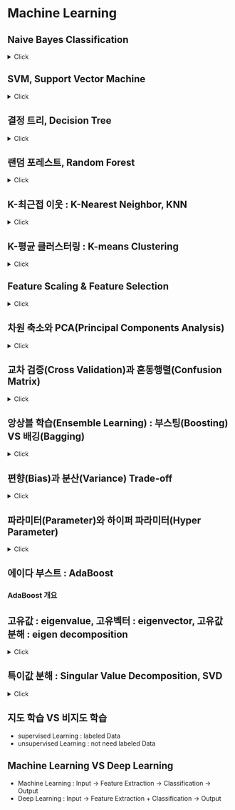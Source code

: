 # Machine Learning

## Naive Bayes Classification

<details>
<summary>Click</summary>


- 나이브 베이즈는 스팸 메일 필터, 텍스트 분류, 감정 분석, 추천 시스템 등에 광범위하게 활용되는 분류 기법
- feature끼리 서로 독립이라는 조건이 필요
- [ref](https://bkshin.tistory.com/entry/%EB%A8%B8%EC%8B%A0%EB%9F%AC%EB%8B%9D-1%EB%82%98%EC%9D%B4%EB%B8%8C-%EB%B2%A0%EC%9D%B4%EC%A6%88-%EB%B6%84%EB%A5%98-Naive-Bayes-Classification)

</details>

## SVM, Support Vector Machine

<details>
<summary>Click</summary>

- 경계선(Decision Boudary) : Margin을 최대화하는 선을 생성 
- Robustness : outlier의 영향을 받지 않는다.

### Kernel Trick

- Kernel Trick : 저차원 공간(low dimensional Space)을 고차원 공간(High dimensional Space)으로 매핑해주는 작업
- ![kernel_trick](images/Kernel_Trick.PNG)

### Kernel, C, Gamma

- Kernel : decision boundary 모양 (linear, poly, sigmid, rbf)
- C : 크면 overfitting(굴곡), 낮으면 underfitting(직선)
- Gamma : Defines how far the influence of a single training point reaches 
  - Gamma 작으면 reach가 멀다, Gamma 높으면 reach가 가깝다
  - Gamma 크다 -> reach 가깝다 -> 멀리있는 것 영향 X -> 굴곡
  - Gamma 작다 -> reach 멀다 -> 대부분 영향 -> 잘 안구부러 짐

</details>

## 결정 트리, Decision Tree

<details>
<summary>Click</summary>

- 분류, 회귀 모두 가능
- ![decision_tree](images/decision_tree.PNG)
- 지나치게 많이 하면 오버피팅이 된다

### 가지치기, Pruning

- 오버피팅을 막기 위한 전략
- min_sample_split : 한 노드에 들어있는 최소 데이터 수

### 알고리즘 : 엔트로피(Entropy), 불순도(Impurity)

- 불순도 : 해당 범주 안에 서로 다른 데이터가 얼마나 섞여 있는지
- 엔트로피 : 불순도를 수치적으로 나타낸 척도. 
- 엔트로피가 1이면 불순도가 최대(WORST), 엔트로피가 0이면 불순도는 최소(BEST)

- ![entropy](images/entropy.PNG)


### 정보 획득(Information gain)

- 엔트로피가 1인 상태에서 0.7인 상태로 바뀌었다면 정보 획득(information gain)은 0.3
- Information gain = entropy(parent) - [weighted average]entropy(children)
- 결정 트리 알고리즘은 정보 획득을 최대화하는 방향으로 학습이 진행됩니다. 


</details>

## 랜덤 포레스트, Random Forest

<details>
<summary>Click</summary>

- 결정 트리(Decision Tree)가 모여 랜덤 포레스트(Random Forest)를 구성
- 결정 트리 하나만으로도 머신러닝을 할 수 있습니다. 하지만 결정 트리의 단점은 훈련 데이터에 오버피팅이 되는 경향
  - 여러 개의 결정 트리를 통해 랜덤 포레스트를 만들면 오버피팅 되는 단점을 해결
- 앙상블(Ensemble) : 결정트리의 Ensemble
- n_estimators: 랜덤 포레스트 안의 결정 트리 갯수
- max_features: 무작위로 선택할 Feature의 개수

</details>


## K-최근접 이웃 : K-Nearest Neighbor, KNN

<details>
<summary>Click</summary>

- 새로운 데이터가 주어졌을 때, K개를 보고 제일 많은 Class로 분류
- KNN의 특징은 훈련이 따로 필요 없다 -> real-time 예측, SVM이나 선형 회귀보다 빠름
- ![knn](images/KNN.PNG)

### 거리 계산

1. 유클리드 거리(Euclidean Distance)
- ![euclidean](images/euclidean.PNG)

2. 맨해튼 거리(Manhattan Distance)
- ![manhattan](images/manhattan.PNG)

</details>

## K-평균 클러스터링 : K-means Clustering

<details>
<summary>Click</summary>

- 클러스터(Cluster) : 클러스터란 비슷한 특성을 가진 데이터끼리의 묶음
- 클러스터링이란 어떤 데이터들이 주어졌을 때, 그 데이터들을 클러스터로 그루핑 시켜주는 것

- 프로세스 
  - K 결정
  - 초기 Centorid 선택
    - random
    - 수동으로 설정
    - Kmean++ 방법
  - 모든 데이터를 순회하여 각 데이터마다 가장 가까운 Centroid가 속해있는 클러스터로 assign
  - centroid를 클러스터의 중심으로 이동
  - 데이터 순회 -> centroid 이동 반복
- 단점 : local minimum

</details>

## Feature Scaling & Feature Selection

<details>
<summary>Click</summary>

### Feature Scaling

- Feature들의 크기, 범위를 정규화시켜주는 것을 말합니다.
- 정규화 VS 표준화 -> 모두 시각화 해보고 결정해야한다.

1. Min-Max Normalization(정규화)
- ![min-max](images/min-max.PNG)

2. Standardization(표준화)
- 정규분포 만들기
- ![standard](images/standard.PNG)

3. Log을 이용하여 정규분포
- Skewness(왜도, 비대칭도)
- Kurtosis(첨도, 뾰족한 정도)
- Log를 취해주게 되면 큰 숫자를 같은 비율의 작은 숫자로 만들어, 첨도와 왜도가 줄어들면서 정규성이 높아진다.

### Feature Selection

- 너무 적은 feature를 선택하면 oversimplified 
- 너무 많은 feature를 선택하면 overfitting
- Lasso (Least Absolute Shrinkage and Selection)는 extra feature에 penalty를 주는 방법
- minize SSE + λ |β| 

</details>

## 차원 축소와 PCA(Principal Components Analysis)

<details>
<summary>Click</summary>

- 차원 축소 이유 : Feature가 많아질수록 예측 신뢰도가 떨어지고, Overfitting이 발생

### 차원 축소를 하는 이유

1. 시각화(visualization)
- 시각화를 통해 데이터 패턴을 쉽게 인지

2. 노이즈 제거(Reduce Noise)
- 쓸모없는 Feature를 제거함으로써 노이즈를 제거

3. 메모리 절약(Preserve useful info in low memory)
- 쓸모없는 Feature를 제거함으로써 메모리 절약

4. 퍼포먼스 향상
- 불필요한 Feature들을 제거해 모델 성능 향상에 기여

### PCA 프로세스

1. 데이터 중심 정하기
2. 데이터의 중심을 원점(0,0)으로 이동하기
3. 원점을 지나는 직선 그리기(Random하게)
4. 주어진 데이터에 가장 fit하도록 원점을 지나는 직선을 회전
5. 직선에 수직이 되게 사상(Projection)
6. 스케일링을 통해 EigenVector 만들기

 - [ref](https://bkshin.tistory.com/entry/%EB%A8%B8%EC%8B%A0%EB%9F%AC%EB%8B%9D-9-PCA-Principal-Components-Analysis)

</details>

## 교차 검증(Cross Validation)과 혼동행렬(Confusion Matrix)

<details>
<summary>Click</summary>

- 교차검증은 모델을 평가하는 방법 중 하나
### K-fold 교차검증 : K-fold Cross Validation

1. 데이터를 K개로 쪼갠다.
2. 하나는 검증 데이터, 나머지는 훈련 데이터로 사용해 성능을 구한다.
3. 또 다른 부분을 검증 데이터, 나머지를 훈련 데이터로 사용해 성능을 구한다.
4. K번 반복한다.
5. K번의 성능의 평균을 구한다.

단점 : 시간과 메모리

### Stratified K-fold Cross Validation

- Label이 극히 적을 때, TrainSet에 Target이 없는 경우를 방지하여 균일하게 나누는 방식

### Confusion Matrix

![confusion_matrix](images/confusion_matrix.PNG)

    True Positive(TP) : 실제 True인 정답을 True라고 예측 (정답)
    False Positive(FP) : 실제 False인 정답을 True라고 예측 (오답)
    False Negative(FN) : 실제 True인 정답을 False라고 예측 (오답)
    True Negative(TN) : 실제 False인 정답을 False라고 예측 (정답)


### Precision, Recall and Accuracy

- Precision 
  - ![precision](images/precision.PNG)
- Recall
  - ![recall](images/recall.PNG)
- Trade-off
  - Precision과 Recall은 Trade-OFF 관계
  - FN, FP의 Trade-OFF -> Precision과 Recall

### Accuracy and F1-Score

- Accuracy
  - ![accuracy](images/accuracy.PNG)

- F1-Score
  - F1 score는 Precision과 Recall의 조화평균
  - ![F1-Score](images/F1-score.PNG)
  - 조화평균 : 산술평균과 다르게 큰 비중이 끼치는 bias를 줄이는 방식
  - ![F1-Score2](images/F1-score_2.PNG)

</details>


## 앙상블 학습(Ensemble Learning) : 부스팅(Boosting) VS 배깅(Bagging)

<details>
<summary>Click</summary>

### Bagging: Bootstrap Aggregation
- **parallel**
- 복원 추출 방식(Bootstrap)으로 데이터를 추출하여 모델을 학습
- 같은 과정을 여러번 반복하여 여러 개의 개별 학습 모델을 만듦
- 학습 시킨 모델에 테스트 데이터가 입력된다면, 각 모델별로 예측 값을 만들고 투표(분류)나 평균(회귀)로 최종 예측
- ex) 랜덤 포레스트
- ![bagging](images/bagging.PNG)

### Boosting
- **sequential**
- 처음 모델이 예측을 하면 그 결과에 따라 데이터에 가중치가 부여
- 부여된 가중치가 다음 모델에 영향
- 잘못 분류된 데이터에 집중하여 새로운 분류 규칙을 만드는 단계를 반복
- XGBoost, LightGBM
- ![boosting](images/boosting.PNG)

### 차이점
- **parallel** vs **sequential**
- 개별 결정 트리의 낮은 성능이 문제라면 부스팅이 적합, 오버 피팅이 문제라면 배깅이 적합

</details>

## 편향(Bias)과 분산(Variance) Trade-off

<details>
<summary>Click</summary>

![bias_variance](images/bias_variance.PNG)

### 편향 : Bias

- 지나치게 단순한 모델로 인한 Error. 편향이 크면 Under-fitting
- 편향이 크다 -> 중요한 요소를 놓치고 있다

### 분산 : Variance

- 지나치게 복잡한 모델로 인한 Error. 분산이 크면 Over-fitting
- 분산이 크다 -> 지나치게 적합, 일반화가 되지 않은 모델

### 편향-분산 Trade-off

![bias_variance_trade_off](images/bias_variance_trade_off.PNG)

</details>


## 파라미터(Parameter)와 하이퍼 파라미터(Hyper Parameter)

<details>
<summary>Click</summary>

### 파라미터(Parameter)

    A model parameter is a configuration variable that is internal to the model and whose value can be estimated from data.

    - They are required by the model when making predictions.
    - They values define the skill of the model on your problem.
    - They are estimated or learned from data.
    - They are often not set manually by the practitioner.
    - They are often saved as part of the learned model.

- 모델 내부적으로 결정되는 값
- 사용자에 의해 조정되지 않는 값

### 하이퍼 파라미터(Hyper Parameter)

    A model hyperparameter is a configuration that is external to the model and whose value cannot be estimated from data.

    - They are often used in processes to help estimate model parameters.
    - They are often specified by the practitioner.
    - They can often be set using heuristics.
    - They are often tuned for a given predictive modeling problem.

- 모델 외부적으로 결정되는 값
- 사용자에 의해 조정되는 값, 직접 세팅

</details>

## 에이다 부스트 : AdaBoost

### AdaBoost 개요



## 고유값 : eigenvalue, 고유벡터 : eigenvector, 고유값 분해 : eigen decomposition

<details>
<summary>Click</summary>

- 정방 행렬 A에 대해서 Av = λv를 만족하는 0이 아닌 열벡터 v를 고유 벡터, 상수 λ를 고유값
- 고유값 분해는 정방 행렬(행과 열의 크기가 같은 행렬)에 대해서만 가능

### 고유값과 고유 벡터 구하기

    (A - λ I) v = 0
    (A - λ I)의 역행렬이 존재하면 v = 0
    det(A - λ I) = 0

### 고유값 분해(eigen decomposition)

- ![eigen](images/eigen.png)
- [ref](https://ko.wikipedia.org/w/index.php?title=%EA%B3%A0%EC%9C%A0%EA%B0%92_%EB%B6%84%ED%95%B4&action=edit&section=1)

### 행렬의 종류

#### 전치 행렬(Tranposed Matrix)

- ![tranpose](images/tranpose.PNG)

#### 단위 행렬(Identity Matrix)

- ![Identity](images/identity.PNG)

#### 역행렬(Inverse Matrix)

- ![inverse](images/inverse.PNG)

#### 직교 행렬(Orthogonal Matrix)

- 행렬 A와 A의 전치 행렬을 곱했을 때 단위 행렬이 된다면, A를 직교 행렬이라고 합니다.
- ![orthogonal](images/orthogonal.PNG)

#### 대각 행렬(Diagonal Matrix)

- 대각 성분 이외의 모든 성분이 0인 행렬을 대각 행렬

#### 정방 행렬(Square Matrix)

- 열과 행의 개수가 동일한 정렬을 정방 행렬

#### 대칭 행렬(Symmetric Matrix)

- 정사각행렬 A와 A의 전치행렬이 서로 같다면, A를 대칭 행렬

</details>

## 특이값 분해 : Singular Value Decomposition, SVD

<details>
<summary>Click</summary>

- 고유값 분해 : 정방 행렬
- 특이값 분해 : 행과 열의 크기가 다른 행렬도 가능, 모든 직각 행렬

### 특이값 분해(Singular Value Decomposition, SVD)
 - ![SVD](images/SVD.PNG)


### 특이값 분해(SVD)의 기하학적 의미
 - 모든 행렬은 선형 변환을 뜻
 - 직교 행렬은 선형 변환 중 회전 변환
 - 대각 행렬은 스케일 변환을 의미
 - 행렬의 특이값(Singular Value) : 행렬로 표현되는 선형 변환의 스케일 변환(Stretch)
</details>



## 지도 학습 VS 비지도 학습

- supervised Learning : labeled Data
- unsupervised Learning : not need labeled Data

## Machine Learning VS Deep Learning

- Machine Learning : Input -> Feature Extraction -> Classification -> Output
- Deep Learning : Input -> Feature Extraction + Classification -> Output




